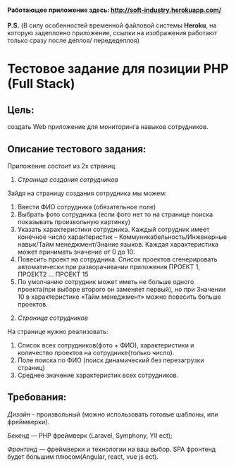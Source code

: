 #### Работающее приложение здесь: http://soft-industry.herokuapp.com/
**P.S.**
(В силу особенностей временной файловой системы **Heroku**, на которую задеплоено приложение, ссылки на изображения работают только сразу после деплоя/ передедеплоя)


# Тестовое задание для позиции PHP (Full Stack)


## Цель: 
создать Web приложение для мониторинга навыков сотрудников.

## Описание тестового задания:
Приложение состоит из 2х страниц

1. *Страница создания сотрудников*

Зайдя на страницу создания сотрудника мы можем:

1) Ввести ФИО сотрудника (обязательное поле)
2) Выбрать фото сотрудника (если фото нет то на странице поиска показывать произвольную картинку)
3) Указать характеристики сотрудника.
Каждый сотрудник имеет конечное число характеристик – Коммуникабельность/Инженерные навык/Тайм менеджмент/Знание языков.
Каждая характеристика может принимать значение от 0 до 10.
4) Повесить проект на сотрудника. Список проектов сгенерировать автоматически при разворачивании приложения ПРОЕКТ 1, ПРОЕКТ2 … ПРОЕКТ 15
5) По умолчанию сотрудник может иметь не больше одного проекта(при выборе второго он заменяет первый), но при Значении 10 в характеристике «Тайм менеджмент» можно повесить больше проектов.

2. *Страница сотрудников*

На странице нужно реализовать:

1) Список всех сотрудников(фото + ФИО), характеристики и количество проектов на сотруднике(только число).
2) Поле поиска по ФИО (поиск динамический без перезагрузки страниц)
3) Среднее значение характеристик всех сотрудников.

## Требования:
*Дизайн* - произвольный (можно использовать готовые шаблоны, или фреймверки).

*Бекенд* — PHP фреймверк (Laravel, Symphony, YII ect);

*Фронтенд* — фреймверки и технологии на ваш выбор. SPA фронтенд будет большим плюсом(Angular, react, vue js ect).




